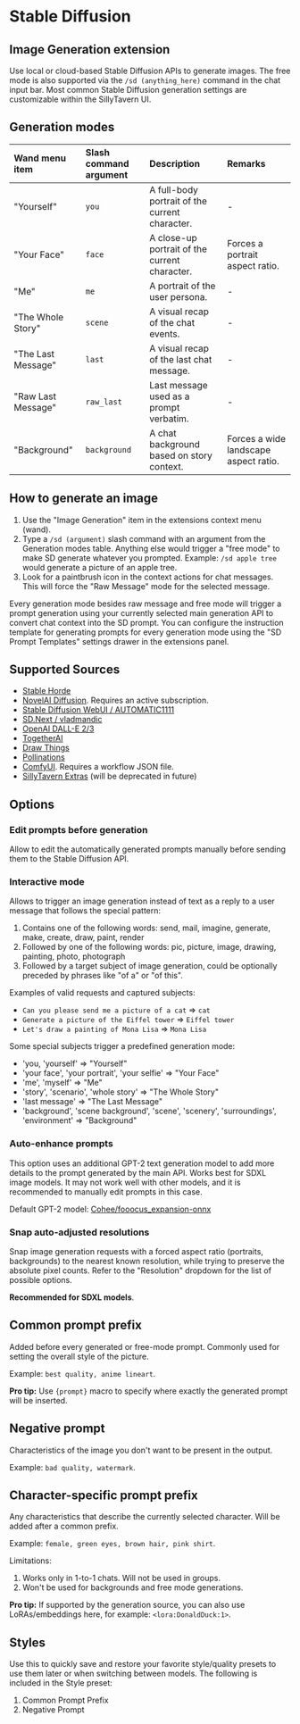 # Stable Diffusion

## Image Generation extension

Use local or cloud-based Stable Diffusion APIs to generate images.
The free mode is also supported via the `/sd (anything_here)` command in the chat input bar.
Most common Stable Diffusion generation settings are customizable within the SillyTavern UI.

## Generation modes

| Wand menu item     | Slash command argument | Description                                    | Remarks                               |
| :----------------- | :--------------------- | :--------------------------------------------- | :------------------------------------ |
| "Yourself"         | `you`                  | A full-body portrait of the current character. | -                                     | 
| "Your Face"        | `face`                 | A close-up portrait of the current character.  | Forces a portrait aspect ratio.       |
| "Me"               | `me`                   | A portrait of the user persona.                | -                                     |
| "The Whole Story"  | `scene`                | A visual recap of the chat events.             | -                                     |
| "The Last Message" | `last`                 | A visual recap of the last chat message.       | -                                     |
| "Raw Last Message" | `raw_last`             | Last message used as a prompt verbatim.        | -                                     |
| "Background"       | `background`           | A chat background based on story context.      | Forces a wide landscape aspect ratio. |

## How to generate an image

1. Use the "Image Generation" item in the extensions context menu (wand).
2. Type a `/sd (argument)` slash command with an argument from the Generation modes table. Anything else would trigger a "free mode" to make SD generate whatever you prompted. Example: `/sd apple tree` would generate a picture of an apple tree.
3. Look for a paintbrush icon in the context actions for chat messages. This will force the "Raw Message" mode for the selected message.

Every generation mode besides raw message and free mode will trigger a prompt generation using your currently selected main generation API to convert chat context into the SD prompt.
You can configure the instruction template for generating prompts for every generation mode using the "SD Prompt Templates" settings drawer in the extensions panel.

## Supported Sources

* [Stable Horde](https://stablehorde.net/)
* [NovelAI Diffusion](https://novelai.net/). Requires an active subscription.
* [Stable Diffusion WebUI / AUTOMATIC1111](https://github.com/AUTOMATIC1111/stable-diffusion-webui)
* [SD.Next / vladmandic](https://github.com/vladmandic/automatic)
* [OpenAI DALL-E 2/3](https://platform.openai.com/)
* [TogetherAI](https://api.together.xyz/models)
* [Draw Things](https://drawthings.ai/)
* [Pollinations](https://pollinations.ai/)
* [ComfyUI](https://github.com/comfyanonymous/ComfyUI). Requires a workflow JSON file.
* [SillyTavern Extras](https://github.com/SillyTavern/SillyTavern-Extras) (will be deprecated in future)

## Options

### Edit prompts before generation

Allow to edit the automatically generated prompts manually before sending them to the Stable Diffusion API.

### Interactive mode

Allows to trigger an image generation instead of text as a reply to a user message that follows the special pattern:

1. Contains one of the following words: send, mail, imagine, generate, make, create, draw, paint, render
2. Followed by one of the following words: pic, picture, image, drawing, painting, photo, photograph
3. Followed by a target subject of image generation, could be optionally preceded by phrases like "of a" or "of this".

Examples of valid requests and captured subjects:

* `Can you please send me a picture of a cat` => `cat`
* `Generate a picture of the Eiffel tower` => `Eiffel tower`
* `Let's draw a painting of Mona Lisa` => `Mona Lisa`

Some special subjects trigger a predefined generation mode:

* 'you, 'yourself' => "Yourself"
* 'your face', 'your portrait', 'your selfie' => "Your Face"
* 'me', 'myself' => "Me"
* 'story', 'scenario', 'whole story' => "The Whole Story"
* 'last message' => "The Last Message"
* 'background', 'scene background', 'scene', 'scenery', 'surroundings', 'environment' => "Background"

### Auto-enhance prompts

This option uses an additional GPT-2 text generation model to add more details to the prompt generated by the main API.
Works best for SDXL image models. It may not work well with other models, and it is recommended to manually edit prompts in this case.

Default GPT-2 model: [Cohee/fooocus_expansion-onnx](https://huggingface.co/Cohee/fooocus_expansion-onnx)

### Snap auto-adjusted resolutions

Snap image generation requests with a forced aspect ratio (portraits, backgrounds) to the nearest known resolution, while trying to preserve the absolute pixel counts. Refer to the "Resolution" dropdown for the list of possible options.

**Recommended for SDXL models**.

## Common prompt prefix

Added before every generated or free-mode prompt. Commonly used for setting the overall style of the picture.

Example: `best quality, anime lineart`.

**Pro tip:** Use `{prompt}` macro to specify where exactly the generated prompt will be inserted.

## Negative prompt

Characteristics of the image you don't want to be present in the output.

Example: `bad quality, watermark`.

## Character-specific prompt prefix

Any characteristics that describe the currently selected character. Will be added after a common prefix.

Example: `female, green eyes, brown hair, pink shirt`.

Limitations:
1. Works only in 1-to-1 chats. Will not be used in groups.
2. Won't be used for backgrounds and free mode generations.

**Pro tip:** If supported by the generation source, you can also use LoRAs/embeddings here, for example: `<lora:DonaldDuck:1>`.

## Styles

Use this to quickly save and restore your favorite style/quality presets to use them later or when switching between models. The following is included in the Style preset:

1. Common Prompt Prefix
2. Negative Prompt
